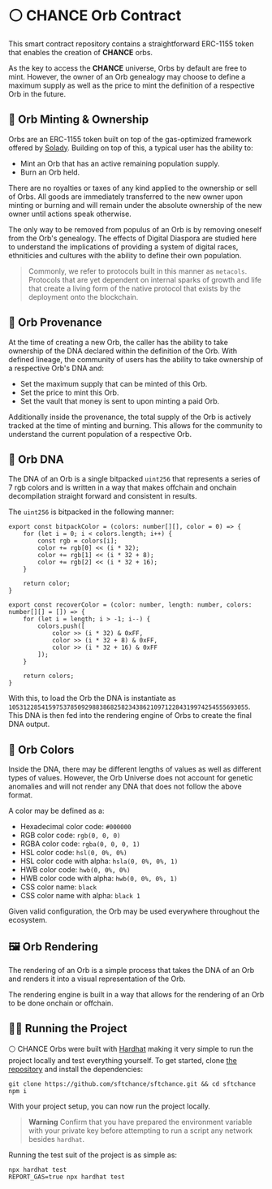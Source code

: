 # ⚪ CHANCE Orb Contract

This smart contract repository contains a straightforward ERC-1155 token that enables the creation of **CHANCE** orbs.

As the key to access the **CHANCE** universe, Orbs by default are free to mint. However, the owner of an Orb genealogy may choose to define a maximum supply as well as the price to mint the definition of a respective Orb in the future.

## 🤝 Orb Minting & Ownership

Orbs are an ERC-1155 token built on top of the gas-optimized framework offered by [Solady](https://github.com/Vectorized/solady/). Building on top of this, a typical user has the ability to:

- Mint an Orb that has an active remaining population supply.
- Burn an Orb held.

There are no royalties or taxes of any kind applied to the ownership or sell of Orbs. All goods are immediately transferred to the new owner upon minting or burning and will remain under the absolute ownership of the new owner until actions speak otherwise.

The only way to be removed from populus of an Orb is by removing oneself from the Orb's genealogy. The effects of Digital Diaspora are studied here to understand the implications of providing a system of digital races, ethniticies and cultures with the ability to define their own population.

> Commonly, we refer to protocols built in this manner as `metacols`. Protocols that are yet dependent on internal sparks of growth and life that create a living form of the native protocol that exists by the deployment onto the blockchain.

## 📖 Orb Provenance

At the time of creating a new Orb, the caller has the ability to take ownership of the DNA declared within the definition of the Orb. With defined lineage, the community of users has the ability to take ownership of a respective Orb's DNA and:

- Set the maximum supply that can be minted of this Orb.
- Set the price to mint this Orb.
- Set the vault that money is sent to upon minting a paid Orb.

Additionally inside the provenance, the total supply of the Orb is actively tracked at the time of minting and burning. This allows for the community to understand the current population of a respective Orb.

## 🧬 Orb DNA

The DNA of an Orb is a single bitpacked `uint256` that represents a series of 7 rgb colors and is written in a way that makes offchain and onchain decompilation straight forward and consistent in results.

The `uint256` is bitpacked in the following manner:

```tsx
export const bitpackColor = (colors: number[][], color = 0) => {
    for (let i = 0; i < colors.length; i++) {
        const rgb = colors[i];
        color += rgb[0] << (i * 32);
        color += rgb[1] << (i * 32 + 8);
        color += rgb[2] << (i * 32 + 16);
    }
    
    return color;
}
    
export const recoverColor = (color: number, length: number, colors: number[][] = []) => {
    for (let i = length; i > -1; i--) {
        colors.push([
            color >> (i * 32) & 0xFF,
            color >> (i * 32 + 8) & 0xFF,
            color >> (i * 32 + 16) & 0xFF
        ]);
    }
    
    return colors;
}
```

With this, to load the Orb the DNA is instantiate as `105312285415975378509298838682582343862109712284319974254555693055`. This DNA is then fed into the rendering engine of Orbs to create the final DNA output.

## 🎨 Orb Colors

Inside the DNA, there may be different lengths of values as well as different types of values. However, the Orb Universe does not account for genetic anomalies and will not render any DNA that does not follow the above format.

A color may be defined as a:

- Hexadecimal color code: `#000000`
- RGB color code: `rgb(0, 0, 0)`
- RGBA color code: `rgba(0, 0, 0, 1)`
- HSL color code: `hsl(0, 0%, 0%)`
- HSL color code with alpha: `hsla(0, 0%, 0%, 1)`
- HWB color code: `hwb(0, 0%, 0%)`
- HWB color code with alpha: `hwb(0, 0%, 0%, 1)`
- CSS color name: `black`
- CSS color name with alpha: `black 1`

Given valid configuration, the Orb may be used everywhere throughout the ecosystem.

## 🖼️ Orb Rendering

The rendering of an Orb is a simple process that takes the DNA of an Orb and renders it into a visual representation of the Orb.

The rendering engine is built in a way that allows for the rendering of an Orb to be done onchain or offchain.

## 🏃‍♂️ Running the Project

⚪ CHANCE Orbs were built with [Hardhat](https://hardhat.org/) making it very simple to run the project locally and test everything yourself. To get started, clone [the repository](https://github.com/sftchance/sftchance) and install the dependencies:

```shell
git clone https://github.com/sftchance/sftchance.git && cd sftchance
npm i
```

With your project setup, you can now run the project locally.

> **Warning**
> Confirm that you have prepared the environment variable with your private key before attempting to run a script any network besides `hardhat`.

Running the test suit of the project is as simple as:

```shell
npx hardhat test
REPORT_GAS=true npx hardhat test
```
